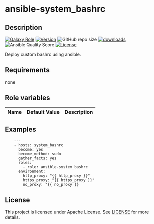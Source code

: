 # ansible-system_bashrc

## Description

[![Galaxy Role](https://img.shields.io/badge/galaxy-system_bashrc-purple?style=flat)](https://galaxy.ansible.com/lotusnoir/system_bashrc)
[![Version](https://img.shields.io/github/release/lotusnoir/ansible-system_bashrc.svg)](https://github.com/lotusnoir/ansible-system_bashrc/releases/latest)
![GitHub repo size](https://img.shields.io/github/repo-size/lotusnoir/ansible-system_bashrc?color=orange&style=flat)
[![downloads](https://img.shields.io/ansible/role/d/56111)](https://galaxy.ansible.com/lotusnoir/system_bashrc)
![Ansible Quality Score](https://img.shields.io/ansible/quality/56111)
[![License](https://img.shields.io/badge/license-Apache--2.0-brightgreen?style=flat)](https://opensource.org/licenses/Apache-2.0)


Deploy custom bashrc using ansible.

## Requirements

none

## Role variables

| Name           | Default Value | Description                        |
| -------------- | ------------- | -----------------------------------|

## Examples

        ---
        - hosts: system_bashrc
          become: yes
          become_method: sudo
          gather_facts: yes
          roles:
            - role: ansible-system_bashrc
          environment:
            http_proxy: "{{ http_proxy }}"
            https_proxy: "{{ https_proxy }}"
            no_proxy: "{{ no_proxy }}

## License

This project is licensed under Apache License. See [LICENSE](/LICENSE) for more details.

